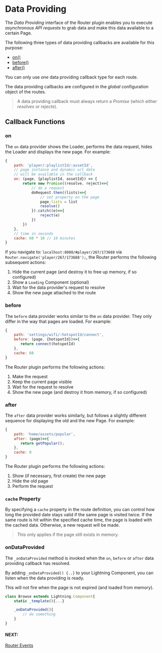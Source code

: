 # Data Providing

The *Data Providing* interface of the Router plugin enables you to execute *asynchronous API requests* to grab data and make this data available to a certain Page.

The following three types of data providing callbacks are available for this purpose:

* [on()](#on)
* [before()](#before)
* [after()](#after)

You can only use *one* data providing callback type for each route.

The data providing callbacks are configured in the *global* configuration object of the routes.

> A data providing callback must always return a *Promise* (which either *resolves* or *rejects*).

## Callback Functions

### on

The `on` data provider shows the Loader, performs the data request, hides the Loader and displays the new page. For example:

```js
{
    path: 'player/:playlistId/:assetId',
    // page instance and dynamic url data
    // will be available in the callback
    on: (page, {playlistId, assetId}) => {
        return new Promise((resolve, reject)=>{
            // do a request
            doRequest.then((lists)=>{
                // set property on the page
                page.lists = list
                resolve()
            }).catch((e)=>{
                reject(e)
            })
        })
    },
    // time in seconds
    cache: 60 * 10 // 10 minutes
}
```

If you navigate to: `localhost:8080/#player/267/173688` via `Router.navigate('player/267/173688');`, the Router performs the following subsequent actions:

1. Hide the current page (and destroy it to free up memory, if so configured)
2. Show a `Loading` Component (optional)
3. Wait for the data provider's request to resolve
4. Show the new page attached to the route

### before

The `before` data provider works similar to the `on` data provider. They only differ in the way that pages are loaded. For example:

```js
{
    path: 'settings/wifi/:hotspotId/connect',
    before: (page, {hotspotId})=>{
       return connect(hotspotId)
    },
    cache: 60
}
```

The Router plugin performs the following actions:

1. Make the request
2. Keep the current page visible
3. Wait for the request to resolve
4. Show the new page (and destroy it from memory, if so configured)

### after

The `after` data provider works similarly, but follows a slightly different sequence for displaying the old and the new Page. For example:

```js
{
    path: 'home/assets/popular',
    after: (page)=>{
       return getPopular();
    },
    cache: 0
}
```

The Router plugin performs the following actions:

1. Show (if necessary, first create) the new page
2. Hide the old page
3. Perform the request

### `cache` Property

By specifying a `cache` property in the route definition, you can control how long the provided date stays valid if the same page is visited twice. If the same route is hit within the specified cache time, the page is loaded with the cached data. Otherwise, a
new request will be made.

> This only applies if the page still exists in memory.

### onDataProvided

The `_onDataProvided` method is invoked when the `on`, `before` or `after` data providing callback has resolved.

By adding `_onDataProvided() {..}` to your Lightning Component, you can listen when the data providing is ready.

This will not fire when the page is not expired (and loaded from memory).

```js
class Browse extends Lightning.Component{
    static _template(){...}

    _onDataProvided(){
        // do something
    }
}
```

#### NEXT:
[Router Events](events.md)
